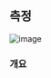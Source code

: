 ## 측정 
![image](https://user-images.githubusercontent.com/66981758/134498534-5a739d3a-3e7a-4822-a716-7535e188837f.png)

### 개요
